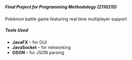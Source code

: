 ##### Final Project for Programming Methodology (2110215)
Pokémon battle game featuring real time multiplayer support
##### Tools Used
- **JavaFX** – for GUI  
- **JavaSocket** – for networking  
- **GSON** – for JSON parsing  
